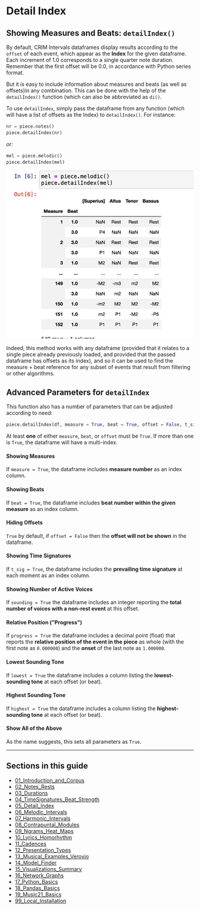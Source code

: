 # Detail Index  

<!-- Add brief description and parameters at a glance -->

## Showing Measures and Beats:  `detailIndex()`

By default, CRIM Intervals dataframes display results according to the `offset` of each event, which appear as the **Index** for the given dataframe. Each increment of 1.0 corresponds to a single quarter note duration. Remember that the first offset will be 0.0, in accordance with Python series format.

But it is easy to include information about measures and beats (as well as offsets)in any combination. This can be done with the help of the `detailIndex()` function (which can also be abbreviated as `di()`. 

To use `detailIndex`, simply pass the dataframe from any function (which will have a list of offsets as the Index) to `detailIndex()`.  For instance:

```python
nr = piece.notes()
piece.detailIndex(nr)
```

*or:*

```python
mel = piece.melodic()
piece.detailIndex(mel)
```


![Alt text](images/det_index.png)


Indeed, this method works with any dataframe (provided that it relates to a single piece already previously loaded, and provided that the passed dataframe has offsets as its index), and so it can be used to find the measure + beat reference for any subset of events that result from filtering or other algorithms.


## Advanced Parameters for `detailIndex`

This function also has a number of parameters that can be adjusted according to need: 

```python
piece.detailIndex(df, measure = True, beat = True, offset = False, t_sig = False, sounding = False, progress = False, lowest = False, highest = False, _all = False)
```

At least **one** of either `measure`, `beat`, or `offset` must be `True`.  If more than one is `True`, the dataframe will have a multi-index.

#### Showing Measures

If `measure = True`, the dataframe includes **measure number** as an index column.

#### Showing Beats

If `beat = True`, the dataframe includes **beat number within the given measure** as an index column.

#### Hiding Offsets

`True` by default, if `offset = False` then the **offset will not be shown** in the dataframe.

#### Showing Time Signatures

If `t_sig = True`, the dataframe includes the **prevailing time signature** at each moment as an index column.

#### Showing Number of Active Voices

If `sounding = True` the dataframe includes an integer reporting the **total number of voices with a non-rest event** at this offset.

#### Relative Position ("Progress")

If `progress = True` the dataframe includes a decimal point (float) that reports the **relative position of the event in the piece** as whole (with the first note as `0.000000`) and the **onset** of the last note as `1.000000`. 

#### Lowest Sounding Tone

If `lowest = True` the dataframe includes a column listing the **lowest-sounding tone** at each offset (or beat).

#### Highest Sounding Tone

If `highest = True` the dataframe includes a column listing the **highest-sounding tone** at each offset (or beat).

#### Show All of the Above

As the name suggests, this sets all parameters as `True`.



-----
## Sections in this guide

  * [01_Introduction_and_Corpus](/01_Introduction_and_Corpus.md)
  * [02_Notes_Rests](/02_Notes_Rests.md)
  * [03_Durations](/03_Durations.md) 
  * [04_TimeSignatures_Beat_Strength](/04_TimeSignatures_Beat_Strength.md)
  * [05_Detail_Index](/05_Detail_Index.md)
  * [06_Melodic_Intervals](/06_Melodic_Intervals.md)
  * [07_Harmonic_Intervals](/07_Harmonic_Intervals.md)
  * [08_Contrapuntal_Modules](/08_Contrapuntal_Modules.md)
  * [09_Ngrams_Heat_Maps](/09_Ngrams_Heat_Maps.md)
  * [10_Lyrics_Homorhythm](/10_Lyrics_Homorhythm.md)
  * [11_Cadences](/11_Cadences.md)
  * [12_Presentation_Types](/12_Presentation_Types.md)
  * [13_Musical_Examples_Verovio](/13_Musical_Examples_Verovio.md)
  * [14_Model_Finder](/14_Model_Finder.md)
  * [15_Visualizations_Summary](/15_Visualizations_Summary.md)
  * [16_Network_Graphs](/16_Network_Graphs.md)
  * [17_Python_Basics](/17_Python_Basics.md)
  * [18_Pandas_Basics](/18_Pandas_Basics.md)
  * [19_Music21_Basics](/18_Music21_Basics.md)
  * [99_Local_Installation](/99_Local_Installation.md)